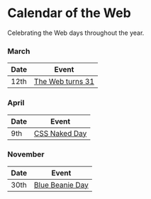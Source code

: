 # Calendar of the Web

Celebrating the Web days throughout the year.

### March

| Date | Event |
| ---- | ----- |
| 12th  | [The Web turns 31](https://en.wikipedia.org/wiki/World_Wide_Web) |

### April

| Date | Event |
| ---- | ----- |
| 9th  | [CSS Naked Day](https://css-naked-day.github.io/) |

### November

| Date | Event |
| ---- | ----- |
| 30th  | [Blue Beanie Day](https://en.wikipedia.org/wiki/Blue_Beanie_Day) |
